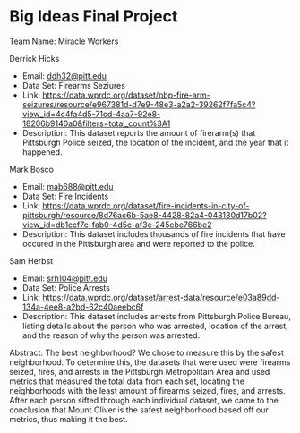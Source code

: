 # Big Ideas Final Project
 
Team Name: Miracle Workers
  
Derrick Hicks
 * Email: ddh32@pitt.edu  
 * Data Set: Firearms Seziures  
 * Link: https://data.wprdc.org/dataset/pbp-fire-arm-seizures/resource/e967381d-d7e9-48e3-a2a2-39262f7fa5c4?view_id=4c4fa4d5-71cd-4aa7-92e8-18206b9140a0&filters=total_count%3A1  
 * Description:  This dataset reports the amount of firerarm(s) that Pittsburgh Police seized, the location of the incident, and the year that it happened.

Mark Bosco  
 * Email: mab688@pitt.edu  
 * Data Set: Fire Incidents  
 * Link: https://data.wprdc.org/dataset/fire-incidents-in-city-of-pittsburgh/resource/8d76ac6b-5ae8-4428-82a4-043130d17b02?view_id=db1ccf7c-fab0-4d5c-af3e-245ebe766be2  
 * Description: This dataset includes thousands of fire incidents that have occured in the Pittsburgh area and were reported to the police.

Sam Herbst
 * Email: srh104@pitt.edu  
 * Data Set: Police Arrests  
 * Link: https://data.wprdc.org/dataset/arrest-data/resource/e03a89dd-134a-4ee8-a2bd-62c40aeebc6f  
 * Description:  This dataset includes arrests from Pittsburgh Police Bureau, listing details about the person who was arrested, location of the arrest, and the reason of why the person was arrested.

 Abstract:
The best neighborhood? We chose to measure this by the safest neighborhood. To determine this, the datasets that were used were firearms seized, fires, and arrests in the Pittsburgh Metropolitain Area and used metrics that measured the total data from each set, locating the neighborhoods with the least amount of firearms seized, fires, and arrests. After each person sifted through each individual dataset, we came to the conclusion that Mount Oliver is the safest neighborhood based off our metrics, thus making it the best.
